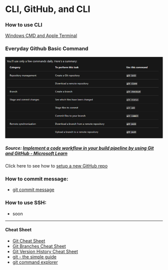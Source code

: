 # CLI, GitHub, and CLI

### How to use CLI

[Windows CMD and Apple Terminal](https://enexdi.sciencesconf.org/data/pages/windows_vs_mac_commands_1.pdf)

### Everyday Github Basic Command

![All you need to know about Github Command](../../temp/images/git_github.png 'github command img')

##### Source: [Implement a code workflow in your build pipeline by using Git and GitHub - Microsoft Learn](https://docs.microsoft.com/en-us/learn/modules/implement-code-workflow/2-choose-a-code-flow-strategy)

Click here to see how to [setup a new GitHub repo](../../temp/docs/github-setup.pdf 'github setup pdf')

### How to commit message:

- [git commit message](http://karma-runner.github.io/1.0/dev/git-commit-msg.html)

### How to use SSH:

- soon

---

#### Cheat Sheet

- [Git Cheat Sheet](https://www.git-tower.com/learn/cheat-sheets/git/)
- [Git Branches Cheat Sheet](https://www.git-tower.com/learn/cheat-sheets/git-branches/)
- [Git Version History Cheat Sheet](https://www.git-tower.com/learn/cheat-sheets/vcs-workflow/)
- [git - the simple guide](https://rogerdudler.github.io/git-guide/)
- [git command explorer](https://gitexplorer.com/)
